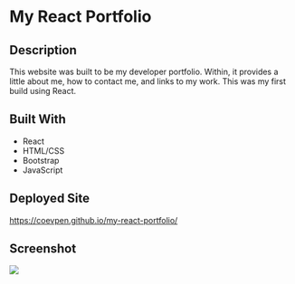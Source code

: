 # My React Portfolio

## Description
This website was built to be my developer portfolio. Within, it provides a little about me, how to contact me, and links to my work. This was my first build using React. 

## Built With
* React
* HTML/CSS
* Bootstrap
* JavaScript

## Deployed Site

https://coevpen.github.io/my-react-portfolio/

## Screenshot
![](/src/assets/images/screenshot.gif)
